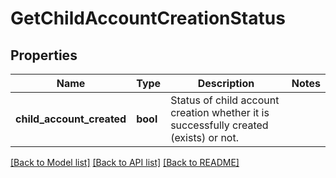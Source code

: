 # GetChildAccountCreationStatus

## Properties
Name | Type | Description | Notes
------------ | ------------- | ------------- | -------------
**child_account_created** | **bool** | Status of child account creation whether it is successfully created (exists) or not. | 

[[Back to Model list]](../README.md#documentation-for-models) [[Back to API list]](../README.md#documentation-for-api-endpoints) [[Back to README]](../README.md)

